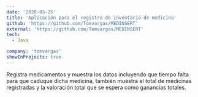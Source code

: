 ```yaml
---
date: '2020-03-25'
title: 'Aplicación para el registro de inventario de medicina'
github: 'https://github.com/Tomvargas/MEDINSERT'
external: 'https://github.com/Tomvargas/MEDINSERT'
tech:
  - Java

company: 'tomvargas'
showInProjects: true
---
```


Registra medicamentos y muestra los datos incluyendo que tiempo falta para que caduque dicha medicina, también muestra el total de medicinas registradas y la valoración total que se espera como ganancias totales.
